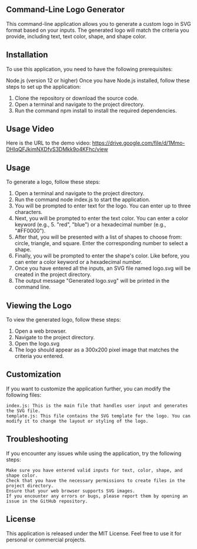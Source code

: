 ## Command-Line Logo Generator
This command-line application allows you to generate a custom logo in SVG format based on your inputs. The generated logo will match the criteria you provide, including text, text color, shape, and shape color.

## Installation
To use this application, you need to have the following prerequisites:

Node.js (version 12 or higher)
Once you have Node.js installed, follow these steps to set up the application:

1. Clone the repository or download the source code.
2. Open a terminal and navigate to the project directory.
3. Run the command npm install to install the required dependencies.

## Usage Video
Here is the URL to the demo video: https://drive.google.com/file/d/1Mmo-DHIqQFJkimNXDfvS3DMkk9o4KFhc/view
## Usage
To generate a logo, follow these steps:

1. Open a terminal and navigate to the project directory.
2. Run the command node index.js to start the application.
3. You will be prompted to enter text for the logo. You can enter up to three characters.
4. Next, you will be prompted to enter the text color. You can enter a color keyword (e.g., 5. "red", "blue") or a hexadecimal number (e.g., "#FF0000").
5. After that, you will be presented with a list of shapes to choose from: circle, triangle, and square. Enter the corresponding number to select a shape.
6. Finally, you will be prompted to enter the shape's color. Like before, you can enter a color keyword or a hexadecimal number.
7. Once you have entered all the inputs, an SVG file named logo.svg will be created in the project directory.
8. The output message "Generated logo.svg" will be printed in the command line.
## Viewing the Logo
To view the generated logo, follow these steps:

1. Open a web browser.
2. Navigate to the project directory.
3. Open the logo.svg
4. The logo should appear as a 300x200 pixel image that matches the criteria you entered.
## Customization
If you want to customize the application further, you can modify the following files:

    index.js: This is the main file that handles user input and generates the SVG file.
    template.js: This file contains the SVG template for the logo. You can modify it to change the layout or styling of the logo.
## Troubleshooting
If you encounter any issues while using the application, try the following steps:

    Make sure you have entered valid inputs for text, color, shape, and shape color.
    Check that you have the necessary permissions to create files in the project directory.
    Ensure that your web browser supports SVG images.
    If you encounter any errors or bugs, please report them by opening an issue in the GitHub repository.
## License
This application is released under the MIT License. Feel free to use it for personal or commercial projects.